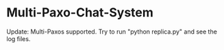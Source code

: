 # Multi-Paxo-Chat-System

Update: Multi-Paxos supported. Try to run "python replica.py" and see the log files.